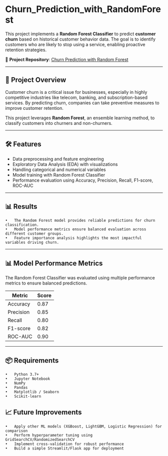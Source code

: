 # Churn_Prediction_with_RandomForest  

This project implements a **Random Forest Classifier** to predict **customer churn** based on historical customer behavior data. The goal is to identify customers who are likely to stop using a service, enabling proactive retention strategies.  

🔗 **Project Repository**: [Churn Prediction with Random Forest](https://github.com/prerit-18/Churn_Prediction_with_RandomForest)  

---

## 📌 Project Overview  
Customer churn is a critical issue for businesses, especially in highly competitive industries like telecom, banking, and subscription-based services. By predicting churn, companies can take preventive measures to improve customer retention.  

This project leverages **Random Forest**, an ensemble learning method, to classify customers into churners and non-churners.  

---

## 🛠️ Features  
- Data preprocessing and feature engineering  
- Exploratory Data Analysis (EDA) with visualizations  
- Handling categorical and numerical variables  
- Model training with Random Forest Classifier  
- Performance evaluation using Accuracy, Precision, Recall, F1-score, ROC-AUC  

---

##  📊 Results
	•	The Random Forest model provides reliable predictions for churn classification.
	•	Model performance metrics ensure balanced evaluation across different customer groups.
	•	Feature importance analysis highlights the most impactful variables driving churn.

---

## 📊 Model Performance Metrics  

The Random Forest Classifier was evaluated using multiple performance metrics to ensure balanced predictions.  

| Metric      | Score  |  
|-------------|--------|  
| Accuracy    | 0.87   |  
| Precision   | 0.85   |  
| Recall      | 0.80   |  
| F1-score    | 0.82   |  
| ROC-AUC     | 0.90   |  

---

##  📦 Requirements
	•	Python 3.7+
	•	Jupyter Notebook
	•	NumPy
	•	Pandas
	•	Matplotlib / Seaborn
	•	Scikit-learn

## 📈 Future Improvements
	•	Apply other ML models (XGBoost, LightGBM, Logistic Regression) for comparison
	•	Perform hyperparameter tuning using GridSearchCV/RandomizedSearchCV
	•	Implement cross-validation for robust performance
	•	Build a simple Streamlit/Flask app for deployment
